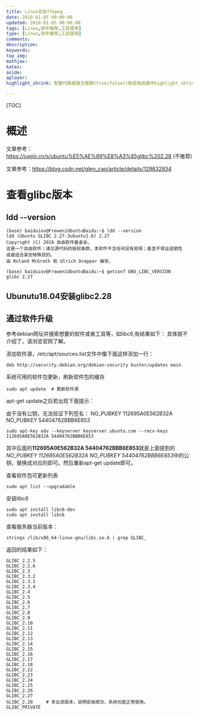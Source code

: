```yaml
---
title: Linux安装ffmpeg
date: 2018-01-05 00:00:00
updated: 2018-01-05 00:00:00
tags: [Linux,软件推荐,工具使用]
type: [Linux,软件推荐,工具使用]
comments:
description:
keywords:
top_img:
mathjax:
katex:
aside:
aplayer:
highlight_shrink: 配置代碼框是否展開(true/false)(默認為設置中highlight_shrink的配置)

---
```


[TOC]

# 概述

文章参考：https://juejin.cn/s/ubuntu%E5%AE%89%E8%A3%85glibc%202.28 (不推荐)

文章参考：https://blog.csdn.net/glen_cao/article/details/129832834







# 查看glibc版本

##  ldd --version

```
(base) baiduiov@FreweniUbuntuBaidu:~$ ldd --version
ldd (Ubuntu GLIBC 2.27-3ubuntu1.6) 2.27
Copyright (C) 2018 自由软件基金会。
这是一个自由软件；请见源代码的授权条款。本软件不含任何没有担保；甚至不保证适销性
或者适合某些特殊目的。
由 Roland McGrath 和 Ulrich Drepper 编写。
```



```shell
(base) baiduiov@FreweniUbuntuBaidu:~$ getconf GNU_LIBC_VERSION
glibc 2.27
```



## Ubunutu18.04安装glibc2.28



















## 通过软件升级

参考debian网址并搜索想要的软件或者工具等，如libc6,有结果如下： 具体就不介绍了，请浏览官网了解。

添加软件源，/etc/apt/sources.list文件中像下面这样添加一行：



```shell
deb http://security.debian.org/debian-security buster/updates main
```

系统可用的软件包更新，刷新软件包的缓存

```shell
sudo apt update  # 更新软件源
```

apt-get update之后若出现下面提示：

由于没有公钥，无法验证下列签名： NO_PUBKEY 112695A0E562B32A NO_PUBKEY 54404762BBB6E853

```shell
sudo apt-key adv --keyserver keyserver.ubuntu.com --recv-keys 112695A0E562B32A 54404762BBB6E853
```

其中后面的**112695A0E562B32A 54404762BBB6E853**就是上面提到的*NO_PUBKEY 112695A0E562B32A NO_PUBKEY 54404762BBB6E853*中的公钥，替换成对应的即可。然后重新apt-get update即可。

查看软件包可更新列表

```shell
sudo apt list --upgradable   
```

安装libc6

```shell
sudo apt install libc6-dev  
sudo apt install libc6
```

查看服务器当前版本：

```shell
strings /lib/x86_64-linux-gnu/libc.so.6 | grep GLIBC_
```

返回的结果如下：

```shell
GLIBC_2.2.5
GLIBC_2.2.6
GLIBC_2.3
GLIBC_2.3.2
GLIBC_2.3.3
GLIBC_2.3.4
GLIBC_2.4
GLIBC_2.5
GLIBC_2.6
GLIBC_2.7
GLIBC_2.8
GLIBC_2.9
GLIBC_2.10
GLIBC_2.11
GLIBC_2.12
GLIBC_2.13
GLIBC_2.14
GLIBC_2.15
GLIBC_2.16
GLIBC_2.17
GLIBC_2.18
GLIBC_2.22
GLIBC_2.23
GLIBC_2.24
GLIBC_2.25
GLIBC_2.26
GLIBC_2.27
GLIBC_2.28     # 多出该版本，说明安装成功，系统也能正常使用。
GLIBC_PRIVATE
```























